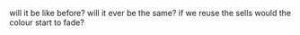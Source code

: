 
will it be like before?
will it ever be the same?
if we reuse the sells
would the colour start to fade?
